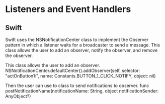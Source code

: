 # Listeners and Event Handlers
## Swift

Swift uses the NSNotificationCenter class to implement the Observer pattern in which a listener waits for a broadcaster to send a message. This
class allows the user to add an observer, notify the observer, and remove the observer. 

This class allows the user to add an observer.
    NSNotificationCenter.defaultCenter().addObserver(self, selector: "actOnButton1:", name: Constants.BUTTON_1_CLICK_NOTIFY, object: nil)
    
Then the user can use to class to send notifications to observer.
    func postNotificationName(notificationName: String, object notificationSender: AnyObject?)

